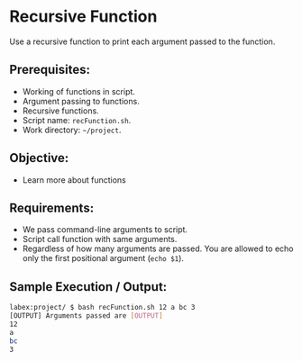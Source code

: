 # Recursive Function

Use a recursive function to print each argument passed to the function.

## Prerequisites:

- Working of functions in script.
- Argument passing to functions.
- Recursive functions.
- Script name: `recFunction.sh`.
- Work directory: `~/project`.

## Objective:

- Learn more about functions

## Requirements:

- We pass command-line arguments to script.
- Script call function with same arguments.
- Regardless of how many arguments are passed. You are allowed to echo only the first positional argument (`echo $1`).

## Sample Execution / Output:

```bash
labex:project/ $ bash recFunction.sh 12 a bc 3
[OUTPUT] Arguments passed are [OUTPUT]
12
a
bc
3
```
